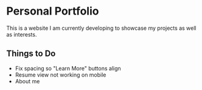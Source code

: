 # Personal Portfolio

This is a website I am currently developing to showcase my projects as well as interests.

## Things to Do
* Fix spacing so "Learn More" buttons align 
* Resume view not working on mobile
* About me

